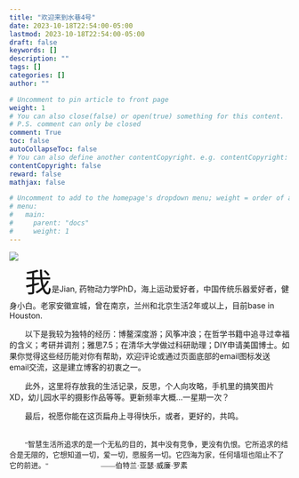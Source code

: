 ```yaml
---
title: "欢迎来到水巷4号"
date: 2023-10-18T22:54:00-05:00
lastmod: 2023-10-18T22:54:00-05:00
draft: false
keywords: []
description: ""
tags: []
categories: []
author: ""

# Uncomment to pin article to front page
weight: 1
# You can also close(false) or open(true) something for this content.
# P.S. comment can only be closed
comment: True
toc: false
autoCollapseToc: false
# You can also define another contentCopyright. e.g. contentCopyright: "This is another copyright."
contentCopyright: false
reward: false
mathjax: false

# Uncomment to add to the homepage's dropdown menu; weight = order of article
# menu:
#   main:
#     parent: "docs"
#     weight: 1
---
```

![](/image/ME.jpg)
<br>
&emsp;&emsp;<font size=7>我</font>是Jian, 药物动力学PhD，海上运动爱好者，中国传统乐器爱好者，健身小白。老家安徽宣城，曾在南京，兰州和北京生活2年或以上，目前base in Houston. <br>

&emsp;&emsp;以下是我较为独特的经历：博鳌深度游；风筝冲浪；在哲学书籍中追寻过幸福的含义；考研并调剂；雅思7.5；在清华大学做过科研助理；DIY申请美国博士。如果你觉得这些经历能对你有帮助，欢迎评论或通过页面底部的email图标发送email交流，这是建立博客的初衷之一。 <br>

&emsp;&emsp;此外，这里将存放我的生活记录，反思，个人向攻略，手机里的搞笑图片XD，幼儿园水平的摄影作品等等。更新频率大概...一星期一次？ <br>

&emsp;&emsp;最后，祝愿你能在这页扁舟上寻得快乐，或者，更好的，共鸣。 <br><br>

&emsp;&emsp;<font face="黑体" size=2>"智慧生活所追求的是一个无私的目的，其中没有竞争，更没有仇恨。它所追求的结合是无限的，它想知道一切，爱一切，愿服务一切。它四海为家，任何墙垣也阻止不了它的前进。"
&emsp;&emsp;&emsp;&emsp;&emsp;&emsp;&emsp;——伯特兰·亚瑟·威廉·罗素</font>
